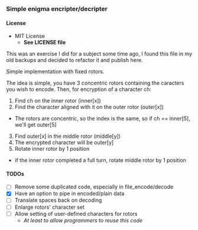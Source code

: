 ### Simple enigma encripter/decripter

#### License
- MIT License
   - **See LICENSE file**

This was an exercise I did for a subject some time ago, I found this file in my old backups and decided to refactor it and publish here.

Simple implementation with fixed rotors.

The idea is simple, you have 3 concentric rotors containing the caracters you wish to encode.
Then, for encryption of a character ch:

1. Find ch on the inner rotor (inner[x])
2. Find the character aligned with it on the outer rotor (outer[x])
  - The rotors are concentric, so the index is the same, so if ch == inner[5], we'll get outer[5]
3. Find outer[x] in the middle rotor (middle[y])
4. The encrypted character will be outer[y]
5. Rotate inner rotor by 1 position
  - if the inner rotor completed a full turn, rotate middle rotor by 1 position

#### TODOs
- [ ] Remove some duplicated code, especially in file_encode/decode
- [X] Have an option to pipe in encoded/plain data
- [ ] Translate spaces back on decoding
- [ ] Enlarge rotors' character set
- [ ] Allow setting of user-defined characters for rotors
  - *At least to allow programmers to reuse this code*
